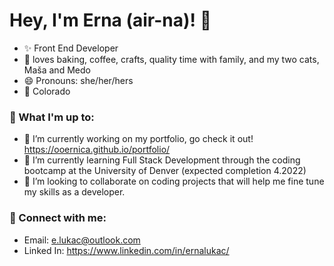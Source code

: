 # Hey, I'm Erna (air-na)! 👋

- ✨ Front End Developer
- 🥧 loves baking, coffee, crafts, quality time with family, and my two cats, Maša and Medo
- 😄 Pronouns: she/her/hers
- 📍 Colorado 

### 🚀 What I'm up to:
- 🔭 I’m currently working on my portfolio, go check it out! https://ooernica.github.io/portfolio/
- 🌱 I’m currently learning Full Stack Development through the coding bootcamp at the University of Denver (expected completion 4.2022)
- 👯 I’m looking to collaborate on coding projects that will help me fine tune my skills as a developer.

### 🤝 Connect with me:
- Email: e.lukac@outlook.com
- Linked In: https://www.linkedin.com/in/ernalukac/
